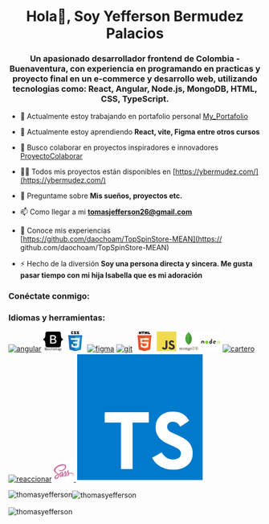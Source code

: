 <h1 align="center">Hola👋, Soy Yefferson Bermudez Palacios</h1>
<h3 align="center">Un apasionado desarrollador frontend de Colombia - Buenaventura, con experiencia en programando en practicas y proyecto final en un e-commerce y desarrollo web, utilizando tecnologias como: React, Angular, Node.js, MongoDB, HTML, CSS, TypeScript.</h3>

- 🔭 Actualmente estoy trabajando en portafolio personal [My_Portafolio](https://github.com/ThomasYefferson/My_Portafolio)

- 🌱 Actualmente estoy aprendiendo **React, vite, Figma entre otros cursos**

- 👯 Busco colaborar en proyectos inspiradores e innovadores [ProyectoColaborar](https://github.com/ThomasYefferson/ProyectoColaborar)

- 👨‍💻 Todos mis proyectos están disponibles en [https://ybermudez.com/](https://ybermudez.com/)

- 💬 Preguntame sobre **Mis sueños, proyectos etc.**

- 📫 Como llegar a mi **tomasjefferson26@gmail.com**

- 📄 Conoce mis experiencias [https://github.com/daochoam/TopSpinStore-MEAN](https:// github.com/daochoam/TopSpinStore-MEAN)

- ⚡ Hecho de la diversión **Soy una persona directa y sincera. Me gusta pasar tiempo con mi hija Isabella que es mi adoración**

<h3 align="left">Conéctate conmigo:</h3>
<p align="left"> </p>
<h3 align="left">Idiomas y herramientas:</h3>
<p align="left">
<a href="https://angular.io" target="_blank" rel="noreferrer"><img src="https://angular.io/assets/images/logos/angular/angular.svg" alt="angular" width="40" height="40"/></a>
<a href="https://getbootstrap.com" target="_blank" rel="noreferrer "><img src="https://raw.githubusercontent.com/devicons/devicon/master/icons/bootstrap/bootstrap-plain-wordmark.svg" alt="bootstrap" width="40" height="40" /></a> 
<a href="https://www.w3schools.com/css/" target="_blank" rel="noreferrer"><img src="https://raw.githubusercontent.com/devicons/devicon/master/icons/css3/css3-original-wordmark.svg" alt="css3" width="40" height="40"/></a> 
<a href="https: //www.figma.com/" target="_blank" rel="noreferrer"><img src="https://www.vectorlogo.zone/logos/figma/figma-icon.svg" alt="figma" width="40" height="40"/></a>
<a href="https://git-scm.com/" target="_blank" rel="noreferrer"><img src=src="/logos/git-scm/git-scm-icon.svg" alt="git" width="40" height="40"/></a>
<a href="https: //www.w3.org/html/" target="_blank" rel="noreferrer"><img src="https://raw.githubusercontent.com/devicons/devicon/master/icons/html5/html5-original-wordmark.svg" alt="html5" width="40 " height="40"/></a>
<a href="https://developer.mozilla.org/en-US/docs/Web/JavaScript" target="_blank" rel="noreferrer"> <img src="https://raw.githubusercontent.com/devicons/devicon/master/icons/javascript/javascript-original.svg" alt="javascript" width="40" height="40"/></a> 
<a href="https://www.mongodb.com/" target="_blank" rel="noreferrer"><img src="https://raw.githubusercontent.com/devicons/devicon/master/icons/mongodb/mongodb-original-wordmark.svg" alt="mongodb" width="40" height="40"/></a>
<a href="https:// nodejs.org" target="_blank" rel="noreferrer"><img src="https://raw.githubusercontent.com/devicons/devicon/master/icons/nodejs/nodejs-original-wordmark.svg" alt= "nodejs" width="40" height="40"/></a> 
<a href="https://uxwing.com/postman-icon" target="_blank" rel="noreferrer"><img src="https://img.uxwing.com/wp-content/themes/uxwing/download/brands-social-media/postman-icon.svg" alt="cartero" width="40" height="40"/> </a>
<a href="https://reactjs.org/" target="_blank" rel="noreferrer"><img src="https://www.w3.org/2000/svg" alt="reaccionar" ancho="40" altura="40"/></a>
<a href="https://sass-lang.com" target="_blank" rel="noreferrer"><img src="https://raw.githubusercontent.com/devicons/devicon/master/icons/sass/sass-original.svg" alt="sass" width="40" height="40"/> </a>
<a href="https://www.typescriptlang.org/" target="_blank" rel="noreferrer"> <img src="https://raw.githubusercontent.com/devicons/devicon/master/icons/typescript/typescript-original.svg" alt="mecanografiado" ancho="40" altura="40"/></a>
</p>
<p><img align="left" src="https://github-readme-stats.vercel.app/api/top-langs?username=thomasyefferson&show_icons=true&locale=en&layout=compact" alt="thomasyefferson" /></p>

<p> <img align="center" src="https://github-readme-stats.vercel.app/api?username=thomasyefferson&show_icons=true&locale=en" alt="thomasyefferson" /></p>

<p><img align="center" src="https://github-readme-streak-stats.herokuapp.com/?user=thomasyefferson&" alt="thomasyefferson" /></p>